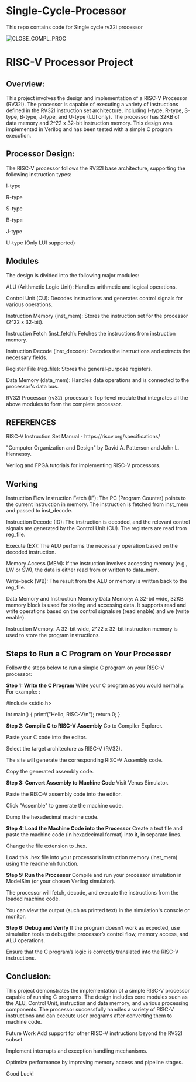 # Single-Cycle-Processor
This repo contains code for Single cycle rv32i processor 

![CLOSE_COMPL_PROC](https://github.com/user-attachments/assets/c716e125-dd74-40ae-a377-fb1d715963bb)


# RISC-V Processor Project

<h2> Overview: </h2>
    
This project involves the design and implementation of a RISC-V Processor (RV32I). The processor is capable of executing a variety of instructions defined in the RV32I instruction set architecture, including I-type, R-type, S-type, B-type, J-type, and U-type (LUI only). The processor has 32KB of data memory and 2^22 x 32-bit instruction memory. This design was implemented in Verilog and has been tested with a simple C program execution.

<h2>Processor Design:</h2>
The RISC-V processor follows the RV32I base architecture, supporting the following instruction types:

I-type

R-type

S-type

B-type

J-type

U-type (Only LUI supported)

<h2>Modules</h2>
The design is divided into the following major modules:


ALU (Arithmetic Logic Unit): Handles arithmetic and logical operations.

Control Unit (CU): Decodes instructions and generates control signals for various operations.

Instruction Memory (inst_mem): Stores the instruction set for the processor (2^22 x 32-bit).

Instruction Fetch (inst_fetch): Fetches the instructions from instruction memory.

Instruction Decode (inst_decode): Decodes the instructions and extracts the necessary fields.

Register File (reg_file): Stores the general-purpose registers.

Data Memory (data_mem): Handles data operations and is connected to the processor's data bus.

RV32I Processor (rv32i_processor): Top-level module that integrates all the above modules to form the complete processor.

<h2>REFERENCES</h2>
RISC-V Instruction Set Manual - https://riscv.org/specifications/

"Computer Organization and Design" by David A. Patterson and John L. Hennessy.

Verilog and FPGA tutorials for implementing RISC-V processors.

<h2>Working</h2>
Instruction Flow
Instruction Fetch (IF): The PC (Program Counter) points to the current instruction in memory. The instruction is fetched from inst_mem and passed to inst_decode.

Instruction Decode (ID): The instruction is decoded, and the relevant control signals are generated by the Control Unit (CU). The registers are read from reg_file.

Execute (EX): The ALU performs the necessary operation based on the decoded instruction.

Memory Access (MEM): If the instruction involves accessing memory (e.g., LW or SW), the data is either read from or written to data_mem.

Write-back (WB): The result from the ALU or memory is written back to the reg_file.

Data Memory and Instruction Memory
Data Memory: A 32-bit wide, 32KB memory block is used for storing and accessing data. It supports read and write operations based on the control signals re (read enable) and we (write enable).

Instruction Memory: A 32-bit wide, 2^22 x 32-bit instruction memory is used to store the program instructions.

<h2>Steps to Run a C Program on Your Processor</h2>
Follow the steps below to run a simple C program on your RISC-V processor:

**Step 1: Write the C Program**
Write your C program as you would normally. For example: :

#include <stdio.h>

int main() {
    printf("Hello, RISC-V\n");
    return 0;
}

**Step 2: Compile C to RISC-V Assembly**
Go to Compiler Explorer.

Paste your C code into the editor.

Select the target architecture as RISC-V (RV32).

The site will generate the corresponding RISC-V Assembly code.

Copy the generated assembly code.

**Step 3: Convert Assembly to Machine Code**
Visit Venus Simulator.

Paste the RISC-V assembly code into the editor.

Click "Assemble" to generate the machine code.

Dump the hexadecimal machine code.

**Step 4: Load the Machine Code into the Processor**
Create a text file and paste the machine code (in hexadecimal format) into it, in separate lines.

Change the file extension to .hex.

Load this .hex file into your processor’s instruction memory (inst_mem) using the readmemh function.

**Step 5: Run the Processor**
Compile and run your processor simulation in ModelSim (or your chosen Verilog simulator).

The processor will fetch, decode, and execute the instructions from the loaded machine code.

You can view the output (such as printed text) in the simulation's console or monitor.

**Step 6: Debug and Verify**
If the program doesn't work as expected, use simulation tools to debug the processor’s control flow, memory access, and ALU operations.

Ensure that the C program’s logic is correctly translated into the RISC-V instructions.

<h2>Conclusion:</h2>
This project demonstrates the implementation of a simple RISC-V processor capable of running C programs. The design includes core modules such as the ALU, Control Unit, instruction and data memory, and various processing components. The processor successfully handles a variety of RISC-V instructions and can execute user programs after converting them to machine code.

Future Work
Add support for other RISC-V instructions beyond the RV32I subset.

Implement interrupts and exception handling mechanisms.

Optimize performance by improving memory access and pipeline stages.


Good Luck!
